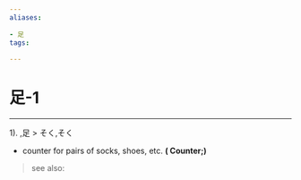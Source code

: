 ```yaml
---
aliases:
    
- 足
tags:
    
---
```


# 足-1
---
1).
,足 > そく,そく

- counter for pairs of socks, shoes, etc.
**( Counter;)**
> see also: 
            